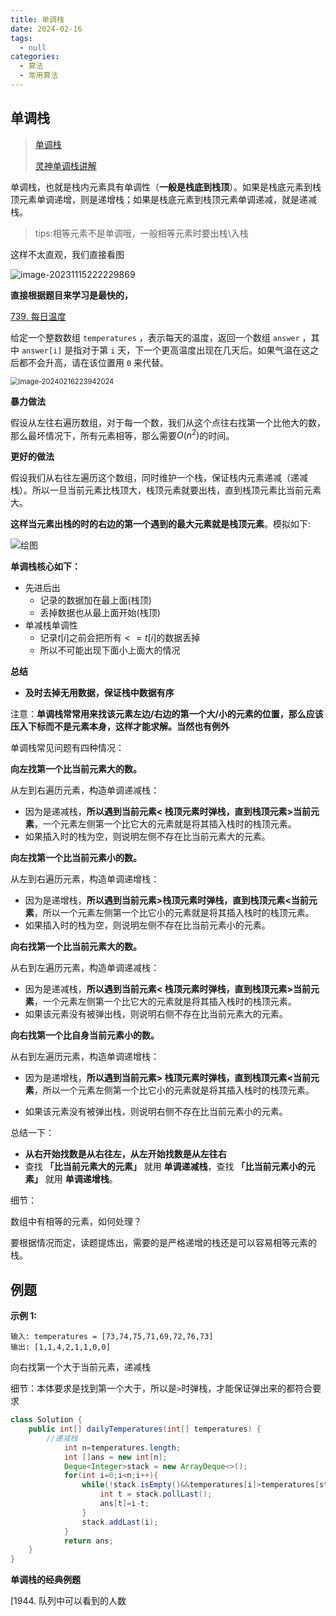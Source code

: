 ```yaml
---
title: 单调栈
date: 2024-02-16
tags: 
  - null
categories:  
  - 算法
  - 常用算法
---
```


## 单调栈

> [单调栈](https://blog.csdn.net/m0_73096566/article/details/129232233)
>
> [灵神单调栈讲解](https://www.bilibili.com/video/BV1VN411J7S7/?spm_id_from=333.999.0.0&vd_source=d005def162a369d30cf8c241225a9395)

单调栈，也就是栈内元素具有单调性（**一般是栈底到栈顶**）。如果是栈底元素到栈顶元素单调递增，则是递增栈；如果是栈底元素到栈顶元素单调递减，就是递减栈。

> tips:相等元素不是单调哦，一般相等元素时要出栈\入栈

这样不太直观，我们直接看图

![image-20231115222229869](https://typora-1309665611.cos.ap-nanjing.myqcloud.com/typora/image-20231115222229869.png)

**直接根据题目来学习是最快的，**

[739. 每日温度](https://leetcode.cn/problems/daily-temperatures/)

给定一个整数数组 `temperatures` ，表示每天的温度，返回一个数组 `answer` ，其中 `answer[i]` 是指对于第 `i` 天，下一个更高温度出现在几天后。如果气温在这之后都不会升高，请在该位置用 `0` 来代替。

<img src="https://typora-1309665611.cos.ap-nanjing.myqcloud.com/typora/image-20240216223942024.png" alt="image-20240216223942024" style="zoom:80%;" />

**暴力做法**

假设从左往右遍历数组，对于每一个数，我们从这个点往右找第一个比他大的数，那么最坏情况下，所有元素相等，那么需要$O(n^2)$的时间。

**更好的做法**

假设我们从右往左遍历这个数组，同时维护一个栈，保证栈内元素递减（递减栈）。所以一旦当前元素比栈顶大，栈顶元素就要出栈，直到栈顶元素比当前元素大。

**这样当元素出栈的时的右边的第一个遇到的最大元素就是栈顶元素**。模拟如下:

![绘图](https://typora-1309665611.cos.ap-nanjing.myqcloud.com/typora/%E7%BB%98%E5%9B%BE.png)

**单调栈核心如下：**

- 先进后出
  - 记录的数据加在最上面(栈顶)
  - 丢掉数据也从最上面开始(栈顶)
- 单减栈单调性
  - 记录$t[i]$之前会把所有$<=t[i]$的数据丢掉
  - 所以不可能出现下面小上面大的情况

**总结**

- **及时去掉无用数据，保证栈中数据有序**















注意：**单调栈常常用来找该元素左边/右边的第一个大/小的元素的位置，那么应该压入下标而不是元素本身，这样才能求解。当然也有例外**

单调栈常见问题有四种情况：

**向左找第一个比当前元素大的数。**

从左到右遍历元素，构造单调递减栈：

- 因为是递减栈，**所以遇到当前元素< 栈顶元素时弹栈，直到栈顶元素>当前元素**，一个元素左侧第一个比它大的元素就是将其插入栈时的栈顶元素。
- 如果插入时的栈为空，则说明左侧不存在比当前元素大的元素。

**向左找第一个比当前元素小的数。**

从左到右遍历元素，构造单调递增栈：

- 因为是递增栈，**所以遇到当前元素>栈顶元素时弹栈，直到栈顶元素<当前元素**，所以一个元素左侧第一个比它小的元素就是将其插入栈时的栈顶元素。
- 如果插入时的栈为空，则说明左侧不存在比当前元素小的元素。

**向右找第一个比当前元素大的数。**

从右到左遍历元素，构造单调递减栈：

- 因为是递减栈，**所以遇到当前元素< 栈顶元素时弹栈，直到栈顶元素>当前元素**，一个元素左侧第一个比它大的元素就是将其插入栈时的栈顶元素。
- 如果该元素没有被弹出栈，则说明右侧不存在比当前元素大的元素。

**向右找第一个比自身当前元素小的数。**

从右到左遍历元素，构造单调递增栈：

- 因为是递增栈，**所以遇到当前元素> 栈顶元素时弹栈，直到栈顶元素<当前元素**，所以一个元素左侧第一个比它小的元素就是将其插入栈时的栈顶元素。

- 如果该元素没有被弹出栈，则说明右侧不存在比当前元素小的元素。


总结一下：

- **从右开始找数是从右往左，从左开始找数是从左往右**
- 查找 **「比当前元素大的元素」** 就用 **单调递减栈**，查找 **「比当前元素小的元素」** 就用 **单调递增栈**。

细节：

数组中有相等的元素，如何处理？

要根据情况而定，读题提炼出，需要的是严格递增的栈还是可以容易相等元素的栈。

## 例题



**示例 1:**

```
输入: temperatures = [73,74,75,71,69,72,76,73]
输出: [1,1,4,2,1,1,0,0]
```

向右找第一个大于当前元素，递减栈

细节：本体要求是找到第一个大于，所以是`>`时弹栈，才能保证弹出来的都符合要求

```java
class Solution {
    public int[] dailyTemperatures(int[] temperatures) {
        //递减栈
            int n=temperatures.length;
            int []ans = new int[n];
            Deque<Integer>stack = new ArrayDeque<>();
            for(int i=0;i<n;i++){
                while(!stack.isEmpty()&&temperatures[i]>temperatures[stack.peekLast()]){
                    int t = stack.pollLast();
                    ans[t]=i-t;
                }
                stack.addLast(i);
            }
            return ans;
    }
}
```

**单调栈的经典例题**

[1944. 队列中可以看到的人数